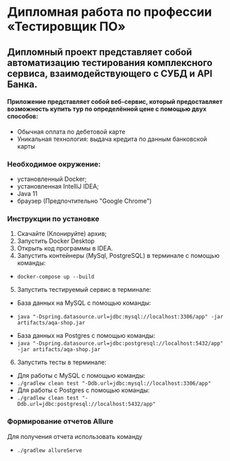# Дипломная работа по профессии «Тестировщик ПО»

## Дипломный проект представляет собой автоматизацию тестирования комплексного сервиса, взаимодействующего с СУБД и API Банка.

#### Приложение представляет собой веб-сервис, который предоставляет возможность купить тур по определённой цене с помощью двух способов:

- Обычная оплата по дебетовой карте
- Уникальная технология: выдача кредита по данным банковской карты

### Необходимое окружение:

* установленный Docker;
* установленная IntelliJ IDEA;
* Java 11
* браузер (Предпочтительно "Google Chrome")

### Инструкции по установке

1. Скачайте (Клонируйте) архив;
2. Запустить Docker Desktop 
3. Открыть код программы в IDEA. 
4. Запустить контейнеры (MySql, PostgreSQL) в терминале с помощью команды:
- `docker-compose up --build`
5. Запустить тестируемый сервис в терминале:
- База данных на MySQL с помощью команды:
* `java "-Dspring.datasource.url=jdbc:mysql://localhost:3306/app" -jar artifacts/aqa-shop.jar`
- База данных на Postgres с помощью команды:
- `java "-Dspring.datasource.url=jdbc:postgresql://localhost:5432/app" -jar artifacts/aqa-shop.jar`
6. Запустить тесты в терминале:
- Для работы с MySQL с помощью команды:
- `./gradlew clean test "-Ddb.url=jdbc:mysql://localhost:3306/app"`
- Для работы с Postgres с помощью команды: 
- `./gradlew clean test "-Ddb.url=jdbc:postgresql://localhost:5432/app"`


### Формирование отчетов Allure
Для получения отчета использовать команду 
- `./gradlew allureServe`

   

